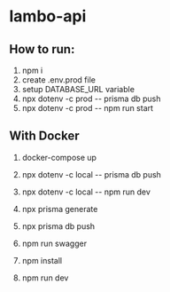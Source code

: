 # lambo-api

## How to run:

1. npm i
2. create .env.prod file
3. setup DATABASE_URL variable
4. npx dotenv -c prod -- prisma db push
5. npx dotenv -c prod -- npm run start

## With Docker

1. docker-compose up
2. npx dotenv -c local -- prisma db push
3. npx dotenv -c local -- npm run dev


1. npx prisma generate
2. npx prisma db push
3. npm run swagger
4. npm install
5. npm run dev